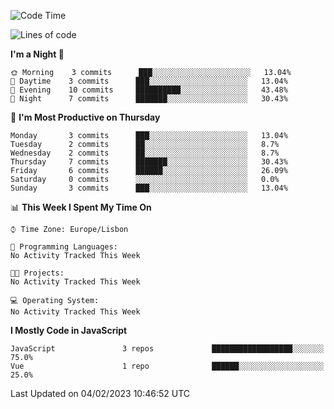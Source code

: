 <!--START_SECTION:waka-->
![Code Time](http://img.shields.io/badge/Code%20Time-31%20hrs%201%20min-blue)

![Lines of code](https://img.shields.io/badge/From%20Hello%20World%20I%27ve%20Written-67%20Thousand%20lines%20of%20code-blue)

**I'm a Night 🦉** 

```text
🌞 Morning    3 commits      ███░░░░░░░░░░░░░░░░░░░░░░   13.04% 
🌆 Daytime    3 commits      ███░░░░░░░░░░░░░░░░░░░░░░   13.04% 
🌃 Evening    10 commits     ██████████░░░░░░░░░░░░░░░   43.48% 
🌙 Night      7 commits      ███████░░░░░░░░░░░░░░░░░░   30.43%

```
📅 **I'm Most Productive on Thursday** 

```text
Monday       3 commits      ███░░░░░░░░░░░░░░░░░░░░░░   13.04% 
Tuesday      2 commits      ██░░░░░░░░░░░░░░░░░░░░░░░   8.7% 
Wednesday    2 commits      ██░░░░░░░░░░░░░░░░░░░░░░░   8.7% 
Thursday     7 commits      ███████░░░░░░░░░░░░░░░░░░   30.43% 
Friday       6 commits      ██████░░░░░░░░░░░░░░░░░░░   26.09% 
Saturday     0 commits      ░░░░░░░░░░░░░░░░░░░░░░░░░   0.0% 
Sunday       3 commits      ███░░░░░░░░░░░░░░░░░░░░░░   13.04%

```


📊 **This Week I Spent My Time On** 

```text
⌚︎ Time Zone: Europe/Lisbon

💬 Programming Languages: 
No Activity Tracked This Week

🐱‍💻 Projects: 
No Activity Tracked This Week

💻 Operating System: 
No Activity Tracked This Week

```

**I Mostly Code in JavaScript** 

```text
JavaScript               3 repos             ██████████████████░░░░░░░   75.0% 
Vue                      1 repo              ██████░░░░░░░░░░░░░░░░░░░   25.0%

```



 Last Updated on 04/02/2023 10:46:52 UTC
<!--END_SECTION:waka-->
